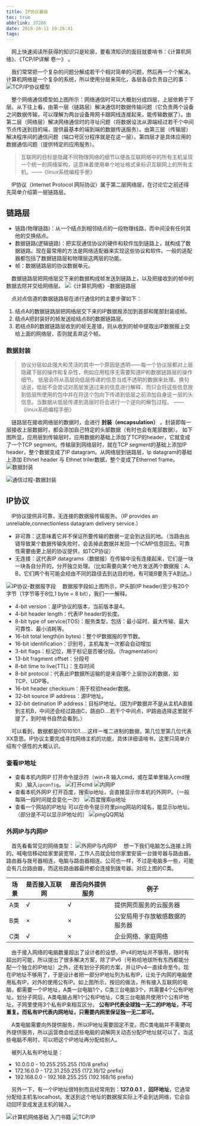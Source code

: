 ```yaml
---
title: IP协议基础
toc: true
abbrlink: 37286
date: 2018-10-11 19:26:41
tags:
---
```


&emsp;网上快速阅读所获得的知识只是轮廓，要看清知识的面目就要啃书：《计算机网络》、《TCP/IP详解 卷一》 。

&emsp;我们常常把一个复杂的问题分解成若干个相对简单的问题，然后再一个个解决。计算机网络是一个复杂的系统，所以使用分层来简化，各层各自负责自己的事：
![TCP/IP协议模型](/blog/blog_images/TCP-IP协议模型.webp)

&emsp;整个网络通信模型如上图所示：网络通信时可以大概划分成四层，上层依赖于下层。从下往上看，由第一层（链路层）解决通信时数据传输问题（它负责两个设备之间数据传输，可以理解为两台设备用网卡跟网线连接起来，能传输数据了）。由第二层（网络层）解决网络通信时的寻址问题（将数据设法从源端经过若干个中间节点传送到目的端，提供最基本的端到端的数据传送服务）。由第三层（传输层）解决程序间的通信问题（端口号区分程序就是在这一层）。第四层才是具体应用的数据通信问题（提供特定的应用服务）。

>互联网的目标是隐藏不同物理网络的细节以便各互联网络中的所有主机呈现一个统一的网络架构，这意味着使用单个地址格式来标识互联网上的所有主机。——《linux系统编程手册》

&emsp;IP协议（Internet Protocol 网际协议）属于第二层网络层，在讨论它之前还得先简单介绍第一层链路层。

## 链路层
- 链路(物理链路)：从一个结点到相邻结点的一段物理线路，而中间没有任何其他的交换结点。
- 数据链路(逻辑链路)：把实现通信协议的硬件和软件加到链路上，就构成了数据链路。现在最常用的方法是网络适配器来实现这些协议和软件。一般的适配器都包括了数据链路层和物理层这两层的功能。
- 帧：数据链路层的协议数据单元。

&emsp;数据链路层把网络层交下来的数据构成帧发送到链路上，以及把接收到的帧中的数据去除并交给网络层。
![《计算机网络》-数据链路层](/blog/blog_images/数据链路层.webp)

&emsp;点对点信道的数据链路层在进行通信时的主要步骤如下：
1. 结点A的数据链路层把网络层交下来的IP数据报添加到首部和尾部封装成帧。
2. 结点A把封装好的帧发送给结点B的数据链路层。
3. 若结点B的数据链路层收到的帧无差错，则从收到的帧中提取出IP数据报上交给上面的网络层，否则就丢弃这个帧。

### 数据封装
>协议分层如此强大和灵活的其中一个原因是透明——每一个协议层都对上层隐藏下层的操作和复杂性，例如应用程序无需要知道IP和数据链路层的操作细节。
低层会将从高层向低层传递的信息当成不透明的数据来处理。换句话说，低层不会尝试对高层发送过来的信息进行解释，而只会将这些信息放到低层所使用的包中并在将这个包向下传递到低层之前添加自身这一层的头信息。当数据从低层传递到高层时将会进行一个逆向的解包过程。
——《linux系统编程手册》

&emsp;链路层在接收网络层的数据时，会进行 __封装（encapsulation）__ 。封装即每一层接收上层数据时，都会添加自己特定的头部数据（有时也会有尾部数据）。 如下图所显，应用层到传输层时，应用数据的基础上添加了TCP的header，它就变成了一个TCP segment。传输层到网络层时，就在TCP segment的基础上添加IP header，整个数据变成了IP datagram。从网络层到链路层，Ip datagram的基础上添加 Ethnet header 与 Ethnet triler数据，整个变成了Ethernet frame。
![数据封装](/blog/blog_images/数据封装.webp)

![通信过程-数据封装](/blog/blog_images/005BIQVbgy1fwa14u9cyog30zj0j4acu.gif)

## IP协议
&emsp;IP协议提供非可靠，无连接的数据报传输服务。（IP provides an unreliable,connectionless datagram delivery service.）
- 非可靠：这意味着它并不保证所要传输的数据一定会到达目的地。（当路由出错导致某个数据传输失败时，会丢掉此数据并发回一个ICMP信息回去。可靠性需要由更上层的协议提供，如TCP协议）
- 无连接：这代表IP datagrams（数据报）在传输中没有连接起来，它们是一块一块各自分开的，分开独立处理。（比如需要向某个地方发送两个数据报：A、B，它们两个有可能会经由不同的路径去到达目的地，有可能B要先于A到达。）

![IP协议-数据报字段](/blog/blog_images/IP协议-数据报字段.webp)
&emsp;数据报字段如上图所示，IP头部(IP header)至少有20个字节（1字节等于8位,1 byte = 8 bit），我们一一解释。
- 4-bit version：是IP协议的版本，当前版本是4。
- 4-bit header length：代表IP header的长度。
- 8-bit type of service(TOS)：服务类型，包括：最小延时、最大传输、最大可靠性、最小消耗等。
- 16-bit total length(in bytes)：整个IP数据报的字节数。
- 16-bit identification：识别号，主机每发一次都会自动增加
- 3-bit flags：标记位，用于标记是否被分段。（fragmentation）
- 13-bit fragment offset：分段号
- 8-bit time to live(TTL)：生存时间
- 8-bit protocol：代表此IP数据所运输的是来自哪个上层协议的数据，如TCP、UDP等。
- 16-bit header checksum：用于校验header数据。
- 32-bit source IP address：源IP地址。
- 32-bit detination IP address：目标IP地址。（因为IP数据并不是从主机A直接到主机B，中间还会经过路由C，路由D....若干个中间点，IP路由选择这里就不提了，到时啃书自然会看到。）

&emsp;可以看到，数据都是01010101.....这样一堆二进制的数据，第几位至第几位代表XX意思。IP协议主要完成寻找网络主机的功能，具体详细请啃书，这里只简单介绍有个感性的大概认识。

### 查看IP地址
- 查看本机内网IP 
打开命令提示符（win+R 输入cmd，或在菜单里输入cmd搜索）,输入`ipconfig`。
![打开cmd](/blog/blog_images/打开cmd.webp)
![内网IP](/blog/blog_images/内网IP.webp)
- 查看本机外网IP
打开百度，搜索ip地址，会直接显示你本机的外网IP。（一般每隔一段时间就会变化一次）
![百度搜索ip地址](/blog/blog_images/百度搜索ip地址.webp)
- 查看一个网站的IP地址
可以在命令提示符里ping网站的域名，能显示Ip地址。（部分是不可以显示IP地址的）
![pingQQ网站](/blog/blog_images/pingQQ网站.webp)

### 外网IP与内网IP
&emsp;首先看看常见的网络类型：
![外网IP与内网IP](/blog/blog_images/外网IP与内网IP.webp)
&emsp;想一下我们电脑怎么连接上网的。喊电信移动给家里装宽带，工作人员就会给你家里安装一台拨号器与路由器，路由器与拨号器相连，电脑与路由器相连。公司也一样，不过是电脑多一些，可能会有几台路由器，而这些路由器最终都会连接到拨号器。对应上图的C类。

场景|是否接入互联网|是否向外提供服务|例子
---|---|---|---
A类|√|√|提供网页服务的云服务器
B类|×|×|公安局用于存放敏感数据的服务器
C类|√|×|企业网络、家庭网络


&emsp;由于接入网络的电脑数量超出了设计者的设想，IPv4的地址并不够用，随时有超出的可能，所以提出了很多解决方案，除了IPv6（号称给地球所有东西都能分配一个独立的IP地址）之外，还有划分子网的方案，并让IPv4一直续命至今。现在IP地址不够用了，于是设计者把一部分IP地址列为私有IP，让处于内网的电脑使用私有IP，对外的使用公有IP。如上图所示，按旧的做法，所有接入互联网的电脑，都需要一个IP地址，A类一台电脑1个，C类三台电脑3个，共需要4个公有IP地址。划分子网后，A类电脑占用1个公有IP地址，C类三台电脑共使用1个公有IP地址，子网里使用3个私有IP来相互区分。  __公有IP代表全球独一无二的IP地址，不可重复。而私有IP代表内网地址，只需要内网里保证独一无二即可。__ 

&emsp;A类电脑需要向外提供服务，所以IP地址需要固定不变。而C类电脑并不需要向外提供服务，所以运营商会给这些电脑的调解网关动态分配IP地址就可以了，当这些电脑不用时，可以把这个IP地址再分配给别人。

&emsp;被列入私有IP地址是：
- 10.0.0.0        -   10.255.255.255  (10/8 prefix)
- 172.16.0.0      -   172.31.255.255  (172.16/12 prefix)
- 192.168.0.0     -   192.168.255.255 (192.168/16 prefix)

&emsp;另外一下，有一个IP地址很特别而且经常用到：__127.0.0.1__ ，__回环地址__，它通常分配给主机名localhost。发送到这个地址的数据报实际上不会到达网络，它会自动回环变成发送主机的输入。


![计算机网络基础 入门书籍](/blog/blog_images/计算机网络基础入门书籍.webp)
![TCP/IP](/blog/blog_images/TCP-IP书.webp)